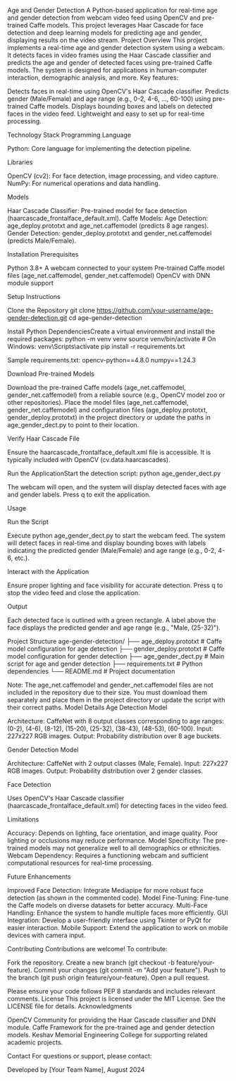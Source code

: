 Age and Gender Detection
A Python-based application for real-time age and gender detection from webcam video feed using OpenCV and pre-trained Caffe models. This project leverages Haar Cascade for face detection and deep learning models for predicting age and gender, displaying results on the video stream.
Project Overview
This project implements a real-time age and gender detection system using a webcam. It detects faces in video frames using the Haar Cascade classifier and predicts the age and gender of detected faces using pre-trained Caffe models. The system is designed for applications in human-computer interaction, demographic analysis, and more.
Key features:

Detects faces in real-time using OpenCV's Haar Cascade classifier.
Predicts gender (Male/Female) and age range (e.g., 0-2, 4-6, ..., 60-100) using pre-trained Caffe models.
Displays bounding boxes and labels on detected faces in the video feed.
Lightweight and easy to set up for real-time processing.

Technology Stack
Programming Language

Python: Core language for implementing the detection pipeline.

Libraries

OpenCV (cv2): For face detection, image processing, and video capture.
NumPy: For numerical operations and data handling.

Models

Haar Cascade Classifier: Pre-trained model for face detection (haarcascade_frontalface_default.xml).
Caffe Models:
Age Detection: age_deploy.prototxt and age_net.caffemodel (predicts 8 age ranges).
Gender Detection: gender_deploy.prototxt and gender_net.caffemodel (predicts Male/Female).



Installation
Prerequisites

Python 3.8+
A webcam connected to your system
Pre-trained Caffe model files (age_net.caffemodel, gender_net.caffemodel)
OpenCV with DNN module support

Setup Instructions

Clone the Repository
git clone https://github.com/your-username/age-gender-detection.git
cd age-gender-detection


Install Python DependenciesCreate a virtual environment and install the required packages:
python -m venv venv
source venv/bin/activate  # On Windows: venv\Scripts\activate
pip install -r requirements.txt

Sample requirements.txt:
opencv-python==4.8.0
numpy==1.24.3


Download Pre-trained Models

Download the pre-trained Caffe models (age_net.caffemodel, gender_net.caffemodel) from a reliable source (e.g., OpenCV model zoo or other repositories).
Place the model files (age_net.caffemodel, gender_net.caffemodel) and configuration files (age_deploy.prototxt, gender_deploy.prototxt) in the project directory or update the paths in age_gender_dect.py to point to their location.


Verify Haar Cascade File

Ensure the haarcascade_frontalface_default.xml file is accessible. It is typically included with OpenCV (cv.data.haarcascades).


Run the ApplicationStart the detection script:
python age_gender_dect.py


The webcam will open, and the system will display detected faces with age and gender labels.
Press q to exit the application.



Usage

Run the Script

Execute python age_gender_dect.py to start the webcam feed.
The system will detect faces in real-time and display bounding boxes with labels indicating the predicted gender (Male/Female) and age range (e.g., 0-2, 4-6, etc.).


Interact with the Application

Ensure proper lighting and face visibility for accurate detection.
Press q to stop the video feed and close the application.


Output

Each detected face is outlined with a green rectangle.
A label above the face displays the predicted gender and age range (e.g., "Male, (25-32)").



Project Structure
age-gender-detection/
├── age_deploy.prototxt       # Caffe model configuration for age detection
├── gender_deploy.prototxt    # Caffe model configuration for gender detection
├── age_gender_dect.py        # Main script for age and gender detection
├── requirements.txt          # Python dependencies
└── README.md                 # Project documentation

Note: The age_net.caffemodel and gender_net.caffemodel files are not included in the repository due to their size. You must download them separately and place them in the project directory or update the script with their correct paths.
Model Details
Age Detection Model

Architecture: CaffeNet with 8 output classes corresponding to age ranges: (0-2), (4-6), (8-12), (15-20), (25-32), (38-43), (48-53), (60-100).
Input: 227x227 RGB images.
Output: Probability distribution over 8 age buckets.

Gender Detection Model

Architecture: CaffeNet with 2 output classes (Male, Female).
Input: 227x227 RGB images.
Output: Probability distribution over 2 gender classes.

Face Detection

Uses OpenCV's Haar Cascade classifier (haarcascade_frontalface_default.xml) for detecting faces in the video feed.

Limitations

Accuracy: Depends on lighting, face orientation, and image quality. Poor lighting or occlusions may reduce performance.
Model Specificity: The pre-trained models may not generalize well to all demographics or ethnicities.
Webcam Dependency: Requires a functioning webcam and sufficient computational resources for real-time processing.

Future Enhancements

Improved Face Detection: Integrate Mediapipe for more robust face detection (as shown in the commented code).
Model Fine-Tuning: Fine-tune the Caffe models on diverse datasets for better accuracy.
Multi-Face Handling: Enhance the system to handle multiple faces more efficiently.
GUI Integration: Develop a user-friendly interface using Tkinter or PyQt for easier interaction.
Mobile Support: Extend the application to work on mobile devices with camera input.

Contributing
Contributions are welcome! To contribute:

Fork the repository.
Create a new branch (git checkout -b feature/your-feature).
Commit your changes (git commit -m "Add your feature").
Push to the branch (git push origin feature/your-feature).
Open a pull request.

Please ensure your code follows PEP 8 standards and includes relevant comments.
License
This project is licensed under the MIT License. See the LICENSE file for details.
Acknowledgments

OpenCV Community for providing the Haar Cascade classifier and DNN module.
Caffe Framework for the pre-trained age and gender detection models.
Keshav Memorial Engineering College for supporting related academic projects.

Contact
For questions or support, please contact:





Developed by [Your Team Name], August 2024
